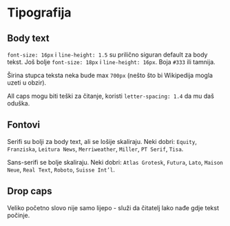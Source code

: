 # Tipografija

## Body text

`font-size: 16px` i `line-height: 1.5` su prilično siguran default za body tekst. Još bolje `font-size: 18px` i `line-height: 16px`. Boja `#333` ili tamnija.

Širina stupca teksta neka bude max `700px` (nešto što bi Wikipedija mogla uzeti u obzir).

All caps mogu biti teški za čitanje, koristi `letter-spacing: 1.4` da mu daš oduška.

## Fontovi

Serifi su bolji za body text, ali se lošije skaliraju. Neki dobri: `Equity`, `Franziska`, `Leitura News`, `Merriweather`, `Miller`, `PT Serif`, `Tisa`.

Sans-serifi se bolje skaliraju. Neki dobri: `Atlas Grotesk`, `Futura`, `Lato`, `Maison Neue`, `Real Text`, `Roboto`, `Suisse Int’l`.

## Drop caps

Veliko početno slovo nije samo lijepo - služi da čitatelj lako nađe gdje tekst počinje.
